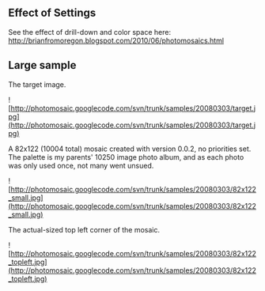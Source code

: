 ## Effect of Settings ##

See the effect of drill-down and color space here: http://brianfromoregon.blogspot.com/2010/06/photomosaics.html

## Large sample ##
The target image.

![http://photomosaic.googlecode.com/svn/trunk/samples/20080303/target.jpg](http://photomosaic.googlecode.com/svn/trunk/samples/20080303/target.jpg)

A 82x122 (10004 total) mosaic created with version 0.0.2, no priorities set.  The palette is my parents' 10250 image photo album, and as each photo was only used once, not many went unsued.

![http://photomosaic.googlecode.com/svn/trunk/samples/20080303/82x122_small.jpg](http://photomosaic.googlecode.com/svn/trunk/samples/20080303/82x122_small.jpg)

The actual-sized top left corner of the mosaic.

![http://photomosaic.googlecode.com/svn/trunk/samples/20080303/82x122_topleft.jpg](http://photomosaic.googlecode.com/svn/trunk/samples/20080303/82x122_topleft.jpg)